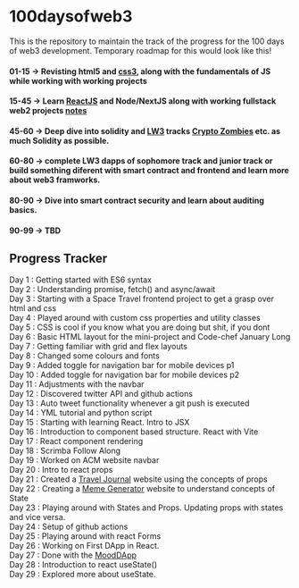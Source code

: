 # 100daysofweb3

This is the repository to maintain the track of the progress for the 100 days of web3 development. Temporary roadmap for this would look like this!

#### 01-15 -> Revisting html5 and [css3](https://developer.mozilla.org/en-US/docs/Web/CSS), along with the fundamentals of JS while working with working projects

#### 15-45 -> Learn [ReactJS](https://scrimba.com/learn/learnreact/) and Node/NextJS along with working fullstack web2 projects [notes](react-notes.md)

#### 45-60 -> Deep dive into solidity and [LW3](https://learnweb3.io/dashboard) tracks [Crypto Zombies](https://cryptozombies.io/) etc. as much Solidity as possible.

#### 60-80 -> complete LW3 dapps of sophomore track and junior track or build something diferent with smart contract and frontend and learn more about web3 framworks.

#### 80-90 -> Dive into smart contract security and learn about auditing basics.

#### 90-99 -> TBD

## Progress Tracker

Day 1 : Getting started with ES6 syntax\
Day 2 : Understanding promise, fetch() and async/await\
Day 3 : Starting with a Space Travel frontend project to get a grasp over html and css\
Day 4 : Played around with custom css properties and utility classes\
Day 5 : CSS is cool if you know what you are doing but shit, if you dont\
Day 6 : Basic HTML layout for the mini-project and Code-chef January Long\
Day 7 : Getting familiar with grid and flex layouts\
Day 8 : Changed some colours and fonts\
Day 9 : Added toggle for navigation bar for mobile devices p1\
Day 10 : Added toggle for navigation bar for mobile devices p2\
Day 11 : Adjustments with the navbar\
Day 12 : Discovered twitter API and github actions\
Day 13 : Auto tweet functionality whenever a git push is executed\
Day 14 : YML tutorial and python script\
Day 15 : Starting with learning React. Intro to JSX\
Day 16 : Introduction to component based structure. React with Vite\
Day 17 : React component rendering\
Day 18 : Scrimba Follow Along\
Day 19 : Worked on ACM website navbar\
Day 20 : Intro to react props\
Day 21 : Created a [Travel Journal](travel-journal/about.md) website using the concepts of props\
Day 22 : Creating a [Meme Generator](meme-generator/about.md) website to understand concepts of State\
Day 23 : Playing around with States and Props. Updating props with states and vice versa.\
Day 24 : Setup of github actions\
Day 25 : Playing around with react Forms\
Day 26 : Working on First DApp in React.\
Day 27 : Done with the [MoodDApp](MoodDApp/about.md)\
Day 28 : Introduction to react useState()\
Day 29 : Explored more about useState.
